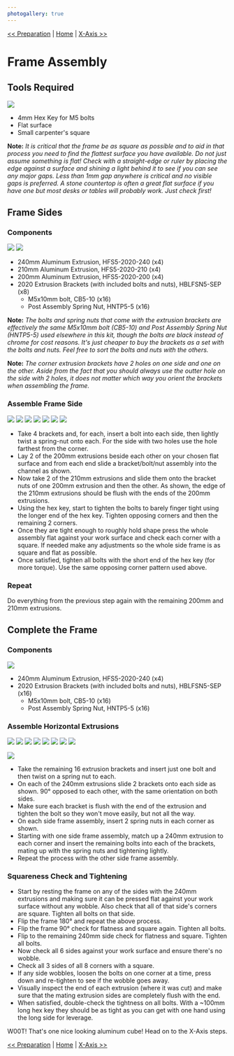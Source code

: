```yaml
---
photogallery: true
---
```


[<< Preparation](00.Preparation.html) | [Home](/mk1/build/) | [X-Axis >>](02.X-Axis.html)

# Frame Assembly

## Tools Required

<a href="/mk1/img/build/002.jpg" data-imagelightbox="tools"><img src="/mk1/img/build/thumb/002.jpg"></a>

-   4mm Hex Key for M5 bolts
-   Flat surface
-   Small carpenter's square

**Note:** *It is critical that the frame be as square as possible and to aid in that process you need to find the flattest surface you have available. Do not just assume something is flat! Check with a straight-edge or ruler by placing the edge against a surface and shining a light behind it to see if you can see any major gaps. Less than 1mm gap anywhere is critical and no visible gaps is preferred. A stone countertop is often a great flat surface if you have one but most desks or tables will probably work. Just check first!*

## Frame Sides

### Components

<a href="/mk1/img/build/003.jpg" data-imagelightbox="compa"><img src="/mk1/img/build/thumb/003.jpg"></a>
<a href="/mk1/img/build/004.jpg" data-imagelightbox="compa"><img src="/mk1/img/build/thumb/004.jpg"></a>

-   <span class="dot green"></span> 240mm Aluminum Extrusion, HFS5-2020-240 (x4)
-   <span class="dot yellow"></span> 210mm Aluminum Extrusion, HFS5-2020-210 (x4)
-   <span class="dot purple"></span> 200mm Aluminum Extrusion, HFS5-2020-200 (x4)
-   <span class="dot blue"></span> 2020 Extrusion Brackets (with included bolts and nuts), HBLFSN5-SEP (x8)
    -   <span class="dot red"></span> M5x10mm bolt, CB5-10 (x16)
    -   <span class="dot orange"></span> Post Assembly Spring Nut, HNTP5-5 (x16)

**Note:** *The bolts and spring nuts that come with the extrusion brackets are effectively the same M5x10mm bolt (CB5-10) and Post Assembly Spring Nut (HNTP5-5) used elsewhere in this kit, though the bolts are black instead of chrome for cost reasons. It's just cheaper to buy the brackets as a set with the bolts and nuts. Feel free to sort the bolts and nuts with the others.*

**Note:** *The corner extrusion brackets have 2 holes on one side and one on the other. Aside from the fact that you should always use the outter hole on the side with 2 holes, it does not matter which way you orient the brackets when assembling the frame.*

### Assemble Frame Side

<a href="/mk1/img/build/005.jpg" data-imagelightbox="side"><img src="/mk1/img/build/thumb/005.jpg"></a>
<a href="/mk1/img/build/006.jpg" data-imagelightbox="side"><img src="/mk1/img/build/thumb/006.jpg"></a>
<a href="/mk1/img/build/007.jpg" data-imagelightbox="side"><img src="/mk1/img/build/thumb/007.jpg"></a>
<a href="/mk1/img/build/008.jpg" data-imagelightbox="side"><img src="/mk1/img/build/thumb/008.jpg"></a>
<a href="/mk1/img/build/009.jpg" data-imagelightbox="side"><img src="/mk1/img/build/thumb/009.jpg"></a>
<a href="/mk1/img/build/010.jpg" data-imagelightbox="side"><img src="/mk1/img/build/thumb/010.jpg"></a>
<a href="/mk1/img/build/011.jpg" data-imagelightbox="side"><img src="/mk1/img/build/thumb/011.jpg"></a>

-   Take 4 brackets and, for each, insert a bolt into each side, then lightly twist a spring-nut onto each. For the side with two holes use the hole farthest from the corner.
-   Lay 2 of the 200mm extrusions beside each other on your chosen flat surface and from each end slide a bracket/bolt/nut assembly into the channel as shown.
-   Now take 2 of the 210mm extrusions and slide them onto the bracket nuts of one 200mm extrusion and then the other. As shown, the edge of the 210mm extrusions should be flush with the ends of the 200mm extrusions.
-   Using the hex key, start to tighten the bolts to barely finger tight using the longer end of the hex key. Tighten opposing corners and then the remaining 2 corners.
-   Once they are tight enough to roughly hold shape press the whole assembly flat against your work surface and check each corner with a square. If needed make any adjustments so the whole side frame is as square and flat as possible.
-   Once satisfied, tighten all bolts with the short end of the hex key (for more torque). Use the same opposing corner pattern used above.

### Repeat

Do everything from the previous step again with the remaining 200mm and 210mm extrusions.

## Complete the Frame

### Components

<a href="/mk1/img/build/012.jpg" data-imagelightbox="compb"><img src="/mk1/img/build/thumb/012.jpg"></a>

-   <span class="dot blue"></span> 240mm Aluminum Extrusion, HFS5-2020-240 (x4)
-   <span class="dot red"></span> 2020 Extrusion Brackets (with included bolts and nuts), HBLFSN5-SEP (x16)
    -   <span class="dot green"></span> M5x10mm bolt, CB5-10 (x16)
    -   <span class="dot green"></span> Post Assembly Spring Nut, HNTP5-5 (x16)

### Assemble Horizontal Extrusions

<a href="/mk1/img/build/013.jpg" data-imagelightbox="hor"><img src="/mk1/img/build/thumb/013.jpg"></a>
<a href="/mk1/img/build/014.jpg" data-imagelightbox="hor"><img src="/mk1/img/build/thumb/014.jpg"></a>
<a href="/mk1/img/build/015.jpg" data-imagelightbox="hor"><img src="/mk1/img/build/thumb/015.jpg"></a>
<a href="/mk1/img/build/016.jpg" data-imagelightbox="hor"><img src="/mk1/img/build/thumb/016.jpg"></a>
<a href="/mk1/img/build/017.jpg" data-imagelightbox="hor"><img src="/mk1/img/build/thumb/017.jpg"></a>
<a href="/mk1/img/build/018.jpg" data-imagelightbox="hor"><img src="/mk1/img/build/thumb/018.jpg"></a>
<a href="/mk1/img/build/019.jpg" data-imagelightbox="hor"><img src="/mk1/img/build/thumb/019.jpg"></a>
<a href="/mk1/img/build/020.jpg" data-imagelightbox="hor"><img src="/mk1/img/build/thumb/020.jpg"></a>
<!-- <a href="/mk1/img/build/021.jpg" data-imagelightbox="hor"><img src="/mk1/img/build/thumb/021.jpg"></a>
<a href="/mk1/img/build/022.jpg" data-imagelightbox="hor"><img src="/mk1/img/build/thumb/022.jpg"></a> -->
<a href="/mk1/img/build/023.jpg" data-imagelightbox="hor"><img src="/mk1/img/build/thumb/023.jpg"></a>

-   Take the remaining 16 extrusion brackets and insert just one bolt and then twist on a spring nut to each.
-   On each of the 240mm extrusions slide 2 brackets onto each side as shown. 90&deg; opposed to each other, with the same orientation on both sides.
-   Make sure each bracket is flush with the end of the extrusion and tighten the bolt so they won't move easily, but not all the way.
-   On each side frame assembly, insert 2 spring nuts in each corner as shown.
-   Starting with one side frame assembly, match up a 240mm extrusion to each corner and insert the remaining bolts into each of the brackets, mating up with the spring nuts and tightening lightly.
-   Repeat the process with the other side frame assembly.

### Squareness Check and Tightening

-   Start by resting the frame on any of the sides with the 240mm extrusions and making sure it can be pressed flat against your work surface without any wobble. Also check that all of that side's corners are square. Tighten all bolts on that side.
-   Flip the frame 180&deg; and repeat the above process.
-   Flip the frame 90&deg; check for flatness and square again. Tighten all bolts.
-   Flip to the remaining 240mm side check for flatness and square. Tighten all bolts.
-   Now check all 6 sides against your work surface and ensure there's no wobble.
-   Check all 3 sides of all 8 corners with a square.
-   If any side wobbles, loosen the bolts on one corner at a time, press down and re-tighten to see if the wobble goes away.
-   Visually inspect the end of each extrusion (where it was cut) and make sure that the mating extrusion sides are completely flush with the end.
-   When satisfied, double-check the tightness on all bolts. With a ~100mm long hex key they should be as tight as you can get with one hand using the long side for leverage.


W00T! That's one nice looking aluminum cube! Head on to the X-Axis steps.

[<< Preparation](00.Preparation.html) | [Home](/mk1/build/) | [X-Axis >>](02.X-Axis.html)
